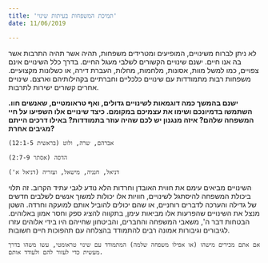 ```yaml
---
title: 'תמיכת המשפחות בעיתות שינוי'
date: 11/06/2019

---
```


לא ניתן לברוח משינויים, המופיעים ומטרידים משפחות, תהיה אשר תהיה התרבות אשר בה אנו חיים. ישנם שינויים הקשורים לשלבי מעגל החיים. בדרך כלל השינויים אינם צפויים, כמו למשל מוות, אסונות, מלחמות, מחלות, העברת דירה, או כשלונות מקצועיים. משפחות רבות מתמודדות עם שינויים כלכליים וחברתיים בקהילותיהם וארצם. שינויים אחרים קשורים ישירות לתרבות.

**ישנם בהמשך כמה דוגמאות לשינויים גדולים, ואף טראומטיים, שאנשים חוו. השתמשו בדמיונכם ושימו את עצמיכם במקומם. כיצד שינויים אלו השפיעו על חיי המשפחה שלהם? איזה מנגנון יש לכם שהיה עוזר בתמודדות? באילו דרכים הייתם מגיבים אחרת?**

`אברהם, שרה, ולוט (בראשית 12:1-5)`

`הדסה (אסתר 2:7-9)`

`דניאל, חנניה, מישאל, ועזריה (דניאל א')`

השינויים מביאים עימם את חווית האובדן וחרדות הלא נודע לגבי עתיד הקרוב. זה תלוי  ביכולת המשפחה להיסתגל לשינויים, חוויות אלו יכולות למשוך אנשים לשלבים חדשים של גדילה והערכה לדברים רוחניים, או שהם יכולים להוביל אותם למועקה וחרדה. השטן מנצל את השינויים שהפרעות אלו מביאות עימן, בתקווה להציג ספק וחסר אמון באלוהים. הבטחות דבר ה', משאבי המשפחה והחברים, והביטחון שחייהם היו בידי אלוהים עזרו לגיבורים וגיבורות אמונה רבים להתמודד בהצלחה עם תהפוכות חיים חשובות.

`אם אתם מכירים מישהו (או אפילו משפחה שלמה) המתמודד עם שינוי טראומטי, עשו משהו בדרך מעשית כדי לעזור להם ולעודד אותם.`